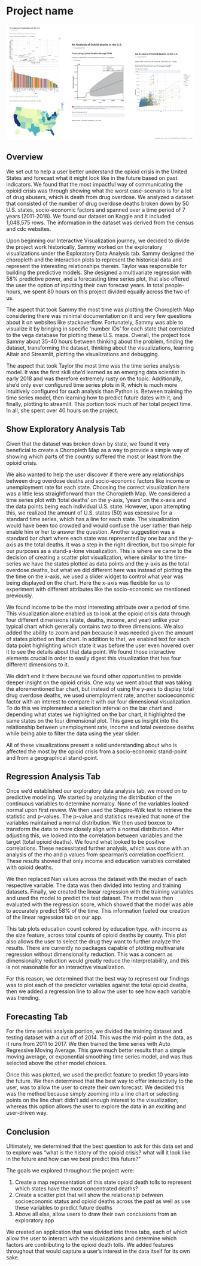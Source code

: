 # Project name

![A screenshot of your application. Could be a GIF.](makephotogallery.net_1603417622.jpg)

## Overview

We set out to help a user better understand the opioid crisis in the United States and forecast what it might look like in the future based on past indicators. We found that the most impactful way of communicating the opioid crisis was through showing what the worst case-scenario is for a lot of drug abusers, which is death from drug overdose. We analyzed a dataset that consisted of the number of drug overdose deaths broken down by 50 U.S. states, socio-economic factors and spanned over a time period of 7 years (2011-2018). We found our dataset on Kaggle and it included 1,048,575 rows. The information in the dataset was derived from the census and cdc websites. 

Upon beginning our Interactive Visualization journey, we decided to divide the project work historically, Sammy worked on the exploratory visualizations under the Exploratory Data Analysis tab. Sammy designed the choropleth and the interaction plots to represent the historical data and represent the interesting relationships therein. Taylor was responsible for building the predictive models. She designed a multivariate regression with 58% predictive power, and a forecasting time series plot, that also offered the user the option of inputting their own forecast years. In total people-hours, we spent 80 hours on this project divided equally across the two of us. 

The aspect that took Sammy the most time was plotting the Choropleth Map considering there was minimal documentation on it and very few questions about it on websites like stackoverflow. Fortunately, Sammy was able to visualize it by bringing in specific ‘number IDs’ for each state that correlated to the vega database for plotting these U.S. maps. Overall, the project took Sammy about 35-40 hours between thinking about the problem, finding the dataset, transforming the dataset, thinking about the visualizations, learning Altair and Streamlit, plotting the visualizations and debugging. 

The aspect that took Taylor the most time was the time series analysis model. It was the first skill she’d learned as an emerging data scientist in early 2018 and was therefore extremely rusty on the topic. Additionally, she’d only ever configured time series plots in R, which is much more intuitively configured for such analysis than Python is. Between training the time series model, then learning how to predict future dates with it, and finally, plotting to streamlit. This portion took much of her total project time. In all, she spent over 40 hours on the project. 

## Show Exploratory Analysis Tab

Given that the dataset was broken down by state, we found it very beneficial to create a Choropleth Map as a way to provide a simple way of showing which parts of the country suffered the most or least from the opioid crisis.

We also wanted to help the user discover if there were any relationships between drug overdose deaths and socio-economic factors like income or unemployment rate for each state. Choosing the correct visualization here was a little less straightforward than the Choropleth Map. We considered a time series plot with ‘total deaths’ on the y-axis, ‘years’ on the x-axis and the data points being each individual U.S. state. However, upon attempting this, we realized the amount of U.S. states (50) was excessive for a standard time series, which has a line for each state. The visualization would have been too crowded and would confuse the user rather than help enable him or her to answer the question. Another suggestion was a standard bar chart where each state was represented by one bar and the y-axis as the total deaths. It was a step in the right direction, but too simple for our purposes as a stand-a-lone visualization. This is where we came to the decision of creating a scatter plot visualization, where similar to the time-series  we have the states plotted as data points and the y-axis as the total overdose deaths, but what we did different here was instead of plotting the the time on the x-axis, we used a slider widget to control what year was being displayed on the chart. Here the x-axis was flexible for us to experiment with different attributes like the socio-economic we mentioned previously. 

We found income to be the most interesting attribute over a period of time. This visualization alone enabled us to look at the opioid crisis data through four different dimensions (state, deaths, income, and year) unlike your typical chart which generally contains two to three dimensions. We also added the ability to zoom and pan because it was needed given the amount of states plotted on that chart. In addition to that, we enabled text for each data point highlighting which state it was before the user even hovered over it to see the details about that data point. We found those interactive elements crucial in order to easily digest this visualization that has four different dimensions to it. 

We didn’t end it there because we found other opportunities to provide deeper insight on the opioid crisis. One way we went about that was taking the aforementioned bar chart, but instead of using the y-axis to display total drug overdose deaths, we used unemployment rate, another socioeconomic factor with an interest to compare it with our four dimensional visualization. To do this we implemented a selection interval on the bar chart and depending what states we highlighted on the bar chart, it highlighted the same states on the four dimensional plot. This gave us insight into the relationship between unemployment rate, income and total overdose deaths while being able to filter the data using the year slider.

All of these visualizations present a solid understanding about who is affected the most by the opioid crisis from a socio-economic stand-point and from a geographical stand-point. 

## Regression Analysis Tab 

Once we’d established our exploratory data analysis tab, we moved on to predictive modeling. We started by analyzing the distribution of the continuous variables to determine normalcy. None of the variables looked normal upon first review. We then used the Shapiro-Wilk test to retrieve the statistic and p-values. The p-value and statistics revealed that none of the variables maintained a normal distribution. We then used boxcox to transform the data to more closely align with a normal distribution. After adjusting this, we looked into the correlation between variables and the target (total opioid deaths). We found what looked to be positive correlations. These necessitated further analysis, which was done with an analysis of the rho and p values from spearman’s correlation coefficient. These results showed that only income and education variables correlated with opioid deaths. 

We then replaced Nan values across the dataset with the median of each respective variable. The data was then divided into testing and training datasets. Finally, we created the linear regression with the training variables and used the model to predict the test dataset. The model was then evaluated with the regression score, which showed that the model was able to accurately predict 58% of the time. This information fueled our creation of the linear regression tab on our app. 

This tab plots education count colored by education type, with income as the size feature, across total counts of opioid deaths by county. This plot also allows the user to select the drug they want to further analyze the results. There are currently no packages capable of plotting multivariate regression without dimensionality reduction. This was a concern as dimensionality reduction would greatly reduce the interpretability, and this is not reasonable for an interactive visualization. 


For this reason, we determined that the best way to represent our findings was to plot each of the predictor variables against the total opioid deaths, then we added a regression line to allow the user to see how each variable was trending. 

## Forecasting Tab

For the time series analysis portion, we divided the training dataset and testing dataset with a cut off of 2014. This was the mid-point in the data, as it runs from 2011 to 2017. We then trained the time series with Auto Regressive Moving Average. This gave much better results than a simple moving average, or exponential smoothing time series model, and was thus selected above the other model choices. 

Once this was plotted, we used the predict feature to predict 10 years into the future. We then determined that the best way to offer interactivity to the user, was to allow the user to create their own forecast. We decided this was the method because simply zooming into a line chart or selecting points on the line chart didn’t add enough interest to the visualization, whereas this option allows the user to explore the data in an exciting and user-driven way. 

## Conclusion

Ultimately, we determined that the best question to ask for this data set and to explore was “what is the history of the opioid crisis? what will it look like in the future and how can we best predict this future?”

The goals we explored throughout the project were: 
  1. Create a map representation of this state opioid death tolls to represent which states have the most concentrated deaths?
  2. Create a scatter plot that will show the relationship between socioeconomic status and opioid deaths across the past as well as use these variables to predict future deaths 
  3. Above all else, allow users to draw their own conclusions from an exploratory app

 We created an application that was divided into three tabs, each of which allow the user to interact with the visualizations and determine which factors are contributing to the opioid death tolls. We added features throughout that would capture a user’s interest in the data itself for its own sake. 
